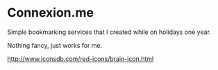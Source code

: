 Connexion.me
========

Simple bookmarking services that I created while on holidays one year.

Nothing fancy, just works for me.

http://www.iconsdb.com/red-icons/brain-icon.html